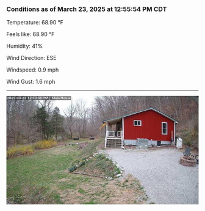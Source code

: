 ### Conditions as of March 23, 2025 at 12:55:54 PM CDT 

Temperature: 68.90 &deg;F

Feels like: 68.90 &deg;F

Humidity: 41%

Wind Direction: ESE

Windspeed: 0.9 mph

Wind Gust: 1.6 mph

---

<img src="./images/latest.jpeg"/>

